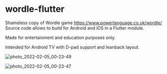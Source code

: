 # wordle-flutter
Shameless copy of Wordle game https://www.powerlanguage.co.uk/wordle/ 
Source code allows to build for Android and iOS in a Flutter module.


Made for entertainment and education purposes only.

Intended for Android TV with D-pad support and leanback layout.

![photo_2022-02-05_00-23-49](https://user-images.githubusercontent.com/5046850/152611262-c728db2f-d2d9-41d2-bf78-b5997cbc3307.jpg)

![photo_2022-02-05_00-23-47](https://user-images.githubusercontent.com/5046850/152611265-96a98789-abde-453b-9382-7ecf4e003aa4.jpg)
